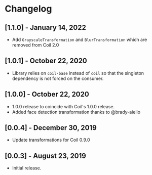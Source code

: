 # Changelog

## [1.1.0] - January 14, 2022
- Add `GrayscaleTransformation` and `BlurTransformation` which are removed from Coil 2.0

## [1.0.1] - October 22, 2020
- Library relies on `coil-base` instead of `coil` so that the singleton dependency is not forced on
the consumer.

## [1.0.0] - October 22, 2020
- 1.0.0 release to coincide with Coil's 1.0.0 release.
- Added face detection transformation thanks to @brady-aiello

## [0.0.4] - December 30, 2019
- Update transformations for Coil 0.9.0

## [0.0.3] - August 23, 2019
- Initial release.
